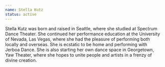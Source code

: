 ```yaml
---
name: Stella Kutz
status: active
---
```

Stella Kutz was born and raised in Seattle, where she studied at Spectrum Dance Theater. She continued her performance education at the University of Nevada, Las Vegas, where she had the pleasure of performing both locally and overseas. She is ecstatic to be home and performing with Jerboa Dance. She is also starting her own dance space in Georgetown, Yaw Theater, where she hopes to unite people and artists in a frenzy of divine creation.